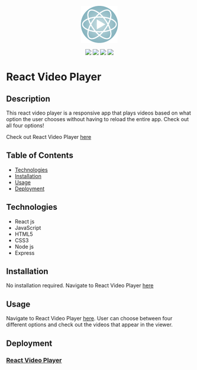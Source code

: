 <p align="center">
  <img width="100" src="https://github.com/cjpalmerin/react-video-player/blob/master/client/public/logo192.png?raw=true">
</p>
<p align="center">
  <img src="https://img.shields.io/badge/build-passing-brightgreen">
  <img src="https://img.shields.io/badge/deployment-passing-brightgreen">
  <img src="https://img.shields.io/badge/contributors-2-blue">
  <img src="https://img.shields.io/badge/license-ISC-blue">
</p>

# React Video Player

## Description
This react video player is a responsive app that plays videos based on what option the user chooses without having to reload the entire app. Check out all four options!

Check out React Video Player [here](https://react-video-player-cjp.herokuapp.com/)


## Table of Contents
* [Technologies](#technologies)
* [Installation](#installation)
* [Usage](#usage)
* [Deployment](#deployment)

## Technologies
* React js
* JavaScript
* HTML5
* CSS3
* Node js
* Express

## Installation
No installation required. Navigate to React Video Player [here](https://react-video-player-cjp.herokuapp.com/)

## Usage
Navigate to React Video Player [here](https://react-video-player-cjp.herokuapp.com/). User can choose between four different options and check out the videos that appear in the viewer.

## Deployment
### [React Video Player](https://react-video-player-cjp.herokuapp.com/)